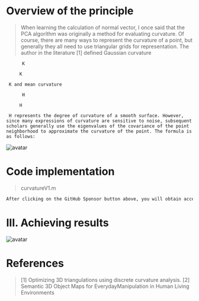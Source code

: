 #  Overview of the principle 

>  When learning the calculation of normal vector, I once said that the PCA algorithm was originally a method for evaluating curvature. Of course, there are many ways to represent the curvature of a point, but generally they all need to use triangular grids for representation. The author in the literature [1] defined Gaussian curvature 

          K 

         K 

     K and mean curvature 

          H 

         H 

     H represents the degree of curvature of a smooth surface. However, since many expressions of curvature are sensitive to noise, subsequent scholars generally use the eigenvalues of the covariance of the point neighborhood to approximate the curvature of the point. The formula is as follows: 

![avatar]( b9c811ffd8714ba88736aadcfcd6bcae.png) 

#  Code implementation 

>  curvatureV1.m 

 ```python  
After clicking on the GitHub Sponsor button above, you will obtain access permissions to my private code repository ( https://github.com/slowlon/my_code_bar ) to view this blog code. By searching the code number of this blog, you can find the code you need, code number is: 2024020309574086911
 ```  
#  III. Achieving results 

![avatar]( 6e57cdf0b92d4891bde1f09a6176ddde.png) 

#  References 

>  [1] Optimizing 3D triangulations using discrete curvature analysis. [2] Semantic 3D Object Maps for EverydayManipulation in Human Living Environments 

